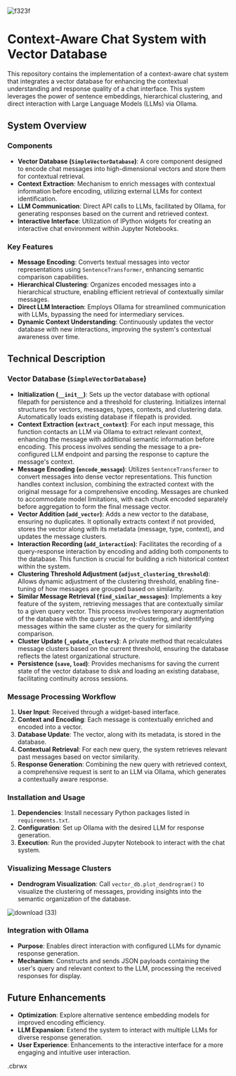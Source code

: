 ![f323f](https://github.com/cbrwx/VectorDatabaseAssistedChat/assets/81207429/06fe406c-eaf4-4aaf-8061-5461c3639a83)
# Context-Aware Chat System with Vector Database

This repository contains the implementation of a context-aware chat system that integrates a vector database for enhancing the contextual understanding and response quality of a chat interface. This system leverages the power of sentence embeddings, hierarchical clustering, and direct interaction with Large Language Models (LLMs) via Ollama.

## System Overview

### Components

- **Vector Database (`SimpleVectorDatabase`)**: A core component designed to encode chat messages into high-dimensional vectors and store them for contextual retrieval.
- **Context Extraction**: Mechanism to enrich messages with contextual information before encoding, utilizing external LLMs for context identification.
- **LLM Communication**: Direct API calls to LLMs, facilitated by Ollama, for generating responses based on the current and retrieved context.
- **Interactive Interface**: Utilization of IPython widgets for creating an interactive chat environment within Jupyter Notebooks.

### Key Features

- **Message Encoding**: Converts textual messages into vector representations using `SentenceTransformer`, enhancing semantic comparison capabilities.
- **Hierarchical Clustering**: Organizes encoded messages into a hierarchical structure, enabling efficient retrieval of contextually similar messages.
- **Direct LLM Interaction**: Employs Ollama for streamlined communication with LLMs, bypassing the need for intermediary services.
- **Dynamic Context Understanding**: Continuously updates the vector database with new interactions, improving the system's contextual awareness over time.

## Technical Description

### Vector Database (`SimpleVectorDatabase`)

- **Initialization (`__init__`)**: Sets up the vector database with optional filepath for persistence and a threshold for clustering. Initializes internal structures for vectors, messages, types, contexts, and clustering data. Automatically loads existing database if filepath is provided.
- **Context Extraction (`extract_context`)**: For each input message, this function contacts an LLM via Ollama to extract relevant context, enhancing the message with additional semantic information before encoding. This process involves sending the message to a pre-configured LLM endpoint and parsing the response to capture the message's context.
- **Message Encoding (`encode_message`)**: Utilizes `SentenceTransformer` to convert messages into dense vector representations. This function handles context inclusion, combining the extracted context with the original message for a comprehensive encoding. Messages are chunked to accommodate model limitations, with each chunk encoded separately before aggregation to form the final message vector.
- **Vector Addition (`add_vector`)**: Adds a new vector to the database, ensuring no duplicates. It optionally extracts context if not provided, stores the vector along with its metadata (message, type, context), and updates the message clusters.
- **Interaction Recording (`add_interaction`)**: Facilitates the recording of a query-response interaction by encoding and adding both components to the database. This function is crucial for building a rich historical context within the system.
- **Clustering Threshold Adjustment (`adjust_clustering_threshold`)**: Allows dynamic adjustment of the clustering threshold, enabling fine-tuning of how messages are grouped based on similarity.
- **Similar Message Retrieval (`find_similar_messages`)**: Implements a key feature of the system, retrieving messages that are contextually similar to a given query vector. This process involves temporary augmentation of the database with the query vector, re-clustering, and identifying messages within the same cluster as the query for similarity comparison.
- **Cluster Update (`_update_clusters`)**: A private method that recalculates message clusters based on the current threshold, ensuring the database reflects the latest organizational structure.
- **Persistence (`save`, `load`)**: Provides mechanisms for saving the current state of the vector database to disk and loading an existing database, facilitating continuity across sessions.

### Message Processing Workflow

1. **User Input**: Received through a widget-based interface.
2. **Context and Encoding**: Each message is contextually enriched and encoded into a vector.
3. **Database Update**: The vector, along with its metadata, is stored in the database.
4. **Contextual Retrieval**: For each new query, the system retrieves relevant past messages based on vector similarity.
5. **Response Generation**: Combining the new query with retrieved context, a comprehensive request is sent to an LLM via Ollama, which generates a contextually aware response.

### Installation and Usage

1. **Dependencies**: Install necessary Python packages listed in `requirements.txt`.
2. **Configuration**: Set up Ollama with the desired LLM for response generation.
3. **Execution**: Run the provided Jupyter Notebook to interact with the chat system.

### Visualizing Message Clusters

- **Dendrogram Visualization**: Call `vector_db.plot_dendrogram()` to visualize the clustering of messages, providing insights into the semantic organization of the database.

![download (33)](https://github.com/cbrwx/VectorDatabaseAssistedChat/assets/81207429/6fe3b10f-3ac7-42cb-afb1-51b7ebe61bfc)

### Integration with Ollama

- **Purpose**: Enables direct interaction with configured LLMs for dynamic response generation.
- **Mechanism**: Constructs and sends JSON payloads containing the user's query and relevant context to the LLM, processing the received responses for display.

## Future Enhancements

- **Optimization**: Explore alternative sentence embedding models for improved encoding efficiency.
- **LLM Expansion**: Extend the system to interact with multiple LLMs for diverse response generation.
- **User Experience**: Enhancements to the interactive interface for a more engaging and intuitive user interaction.

.cbrwx
